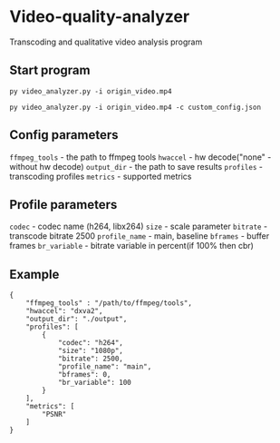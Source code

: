 # Video-quality-analyzer
Transcoding and qualitative video analysis program

## Start program
`py video_analyzer.py -i origin_video.mp4`

`py video_analyzer.py -i origin_video.mp4 -c custom_config.json`

## Сonfig parameters
`ffmpeg_tools` - the path to ffmpeg tools
`hwaccel` - hw decode("none" - without hw decode)
`output_dir` - the path to save results
`profiles` - transcoding profiles
`metrics` - supported metrics

## Profile parameters
`codec` - codec name (h264, libx264)
`size` - scale parameter
`bitrate` - transcode bitrate 2500
`profile_name` - main, baseline
`bframes` - buffer frames
`br_variable` - bitrate variable in percent(if 100% then cbr)

## Example
```
{
    "ffmpeg_tools" : "/path/to/ffmpeg/tools",
    "hwaccel": "dxva2",
    "output_dir": "./output",
    "profiles": [
        {
            "codec": "h264",
            "size": "1080p",
            "bitrate": 2500,
            "profile_name": "main",
            "bframes": 0,
            "br_variable": 100
        }
    ],
    "metrics": [
        "PSNR"
    ]
}
```
